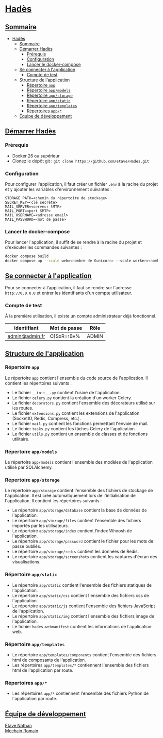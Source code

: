 # <u>Hadès</u>

## <u>Sommaire</u>

- [Hadès](#hadès)
  - [Sommaire](#sommaire)
  - [Démarrer Hadès](#démarrer-hadès)
    - [Prérequis](#prérequis)
    - [Configuration](#configuration)
    - [Lancer le docker-compose](#lancer-le-docker-compose)
  - [Se connecter à l'application](#se-connecter-à-lapplication)
    - [Compte de test](#compte-de-test)
  - [Structure de l'application](#structure-de-lapplication)
    - [Répertoire `app`](#répertoire-app)
    - [Répertoire `app/models`](#répertoire-appmodels)
    - [Répertoire `app/storage`](#répertoire-appstorage)
    - [Répertoire `app/static`](#répertoire-appstatic)
    - [Répertoire `app/templates`](#répertoire-apptemplates)
    - [Répertoires `app/*`](#répertoires-app)
  - [Équipe de développement](#équipe-de-développement)

## <u>Démarrer Hadès</u>

### Prérequis

- Docker 26 ou supérieur
- Clonez le dépôt git : `git clone https://github.com/etave/Hades.git`

### Configuration

Pour configurer l'application, il faut créer un fichier `.env` à la racine du projet et y ajouter les variables d'environnement suivantes :

```
STORAGE_PATH=<chemin du répertoire de stockage>
SECRET_KEY=<clé secrète>
MAIL_SERVER=<serveur SMTP>
MAIL_PORT=<port SMTP>
MAIL_USERNAME=<adresse email>
MAIL_PASSWORD=<mot de passe>
```

### Lancer le docker-compose

Pour lancer l'application, il suffit de se rendre à la racine du projet et d'exécuter les commandes suivantes :

```bash
docker compose build
docker compose up --scale web=<nombre de Gunicorn> --scale worker=<nombre de Celery>
```


## <u>Se connecter à l'application</u>

Pour se connecter à l'application, il faut se rendre sur l'adresse `http://0.0.0.0` et entrer les identifiants d'un compte utilisateur.

### Compte de test

À la première utilisation, il existe un compte administrateur déjà fonctionnel. 

| Identifiant | Mot de passe | Rôle |
| ----------- | ------------ | ---- |
| admin@admin.fr | O]SxR=rBv% | ADMIN |


## <u>Structure de l'application</u>

### Répertoire `app`

Le répertoire `app` contient l'ensemble du code source de l'application.
Il contient les répertoires suivants :

- Le fichier `__init__.py` contient l'usine de l'application.
- Le fichier `celery.py` contient la création d'un worker Celery.
- Le fichier `decorators.py` contient l'ensemble des décorateurs utilisé sur les routes. 
- Le fichier `extensions.py` contient les extensions de l'application (SocketIO, Redis, Compress, etc.).
- Le fichier `mail.py` contient les fonctions permettant l'envoie de mail.
- Le fichier `tasks.py` contient les tâches Celery de l'application.
- Le fichier `utils.py` contient un ensemble de classes et de fonctions utilitaire.

### Répertoire `app/models`

Le répertoire `app/models` contient l'ensemble des modèles de l'application utilisé par SQLAlchemy.

### Répertoire `app/storage`

Le répertoire `app/storage` contient l'ensemble des fichiers de stockage de l'application.
Il est créé automatiquement lors de l'initialisation de l'application.
Il contient les répertoires suivants :

- Le répertoire `app/storage/database` contient la base de données de l'application.
- Le répertoire `app/storage/files` contient l'ensemble des fichiers importés par les utilisateurs.
- Le répertoire `app/storage/index` contient l'index Whoosh de l'application.
- Le répertoire `app/storage/password` contient le fichier pour les mots de passe oubliés.
- Le répertoire `app/storage/redis` contient les données de Redis.
- Le répertoire `app/storage/screenshots` contient les captures d'écran des visualisations.

### Répertoire `app/static`

- Le répertoire `app/static` contient l'ensemble des fichiers statiques de l'application.
- Le répertoire `app/static/css` contient l'ensemble des fichiers css de l'application.
- Le répertoire `app/static/js` contient l'ensemble des fichiers JavaScript de l'application.
- Le répertoire `app/static/img` contient l'ensemble des fichiers image de l'application.
- Le fichier `hades.webmanifest` contient les informations de l'application web.

### Répertoire `app/templates`

- Le répertoire `app/templates/components` contient l'ensemble des fichiers html de composants de l'application.
- Les répertoires `app/templates/*` contiennent l'ensemble des fichiers html de l'application par route.

### Répertoires `app/*`

- Les répertoires `app/*` contiennent l'ensemble des fichiers Python de l'application par route.

## <u>Équipe de développement</u>

[Etave Nathan](https://github.com/etave)  
[Mechain Romain](https://github.com/RomainMechain)